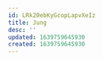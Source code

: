 ```yaml
---
id: LRk20ebKyGcopLapvXeIz
title: Jung
desc: ''
updated: 1639759645930
created: 1639759645930
---
```


